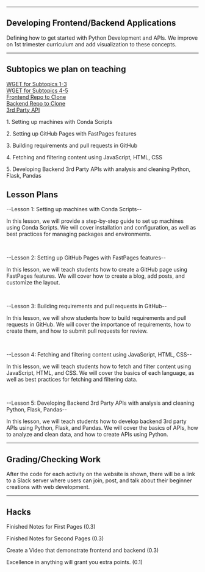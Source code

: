 <html>
  <head>
    <title>Lesson</title>
      <link rel="stylesheet" type="text/css" href="lesson.css">
  </head>
  <body>
<hr class="line">
<h2>Developing Frontend/Backend Applications</h2>
<p>Defining how to get started with Python Development and APIs. We improve on 1st trimester curriculum and add visualization to these concepts.</p>
<hr class="line">
<h2>Subtopics we plan on teaching</h2>

<a href = "https://raw.githubusercontent.com/PaarasPurohit/apcompsciportfolio/master/_notebooks/2023-04-18-quintinpartone.ipynb"> WGET for Subtopics 1-3 </a><br>
<a href = "https://raw.githubusercontent.com/tanayp327/Quintic5Flask/main/2023-04-28-frontendBackend.ipynb"> WGET for Subtopics 4-5 </a><br>
<a href = "https://github.com/tanayp327/Quintic5.git"> Frontend Repo to Clone</a><br>
<a href = "https://github.com/tanayp327/Quintic5Flask.git"> Backend Repo to Clone</a><br>
<a href = "https://colab.research.google.com/drive/1uW_W-TaIjO8TH29JcE5kF5HFpYaaq0-l?usp=sharing"> 3rd Party API</a><br>

<p>1. Setting up machines with Conda Scripts</p>
<p>2. Setting up GitHub Pages with FastPages features</p>
<p>3. Building requirements and pull requests in GitHub</p>
<p>4. Fetching and filtering content using JavaScript, HTML, CSS</p>
<p>5. Developing Backend 3rd Party APIs with analysis and cleaning Python, Flask, Pandas</p>


<h2>Lesson Plans</h2>
<p>--Lesson 1: Setting up machines with Conda Scripts--</p>
<p>In this lesson, we will provide a step-by-step guide to set up machines using Conda Scripts. We will cover installation and configuration, as well as best practices for managing packages and environments.</p>
<br>
<p>--Lesson 2: Setting up GitHub Pages with FastPages features--</p>
<p>In this lesson, we will teach students how to create a GitHub page using FastPages features. We will cover how to create a blog, add posts, and customize the layout.</p>
<br>
<p>--Lesson 3: Building requirements and pull requests in GitHub--</p>
<p>In this lesson, we will show students how to build requirements and pull requests in GitHub. We will cover the importance of requirements, how to create them, and how to submit pull requests for review.</p>
<br>
<p>--Lesson 4: Fetching and filtering content using JavaScript, HTML, CSS--</p>
<p>In this lesson, we will teach students how to fetch and filter content using JavaScript, HTML, and CSS. We will cover the basics of each language, as well as best practices for fetching and filtering data.</p>
<br>
<p>--Lesson 5: Developing Backend 3rd Party APIs with analysis and cleaning Python, Flask, Pandas--</p>
<p>In this lesson, we will teach students how to develop backend 3rd party APIs using Python, Flask, and Pandas. We will cover the basics of APIs, how to analyze and clean data, and how to create APIs using Python.</p>
<hr class="line">
<h2>Grading/Checking Work</h2>
<p>After the code for each activity on the website is shown, there will be a link to a Slack server where users can join, post, and talk about their beginner creations with web development.</p>
<hr class="line">

<h2>Hacks</h2>
<p>Finished Notes for First Pages (0.3) </p>
<p>Finished Notes for Second Pages (0.3) </p>
<p>Create a Video that demonstrate frontend and backend (0.3) </p>
<p>Excellence in anything will grant you extra points. (0.1) </p>
